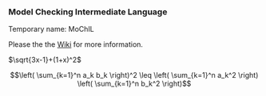 ### Model Checking Intermediate Language

Temporary name: MoChIL

Please the the [Wiki](https://github.com/tinelli/test/wiki) for more information.

$\sqrt{3x-1}+(1+x)^2$

$$\left( \sum_{k=1}^n a_k b_k \right)^2 \leq \left( \sum_{k=1}^n a_k^2 \right) \left( \sum_{k=1}^n b_k^2 \right)$$

